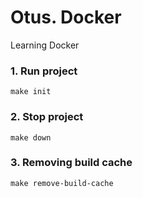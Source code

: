 # Otus. Docker

Learning Docker 

### 1. Run project
`make init`

### 2. Stop project
`make down`

### 3. Removing build cache
`make remove-build-cache`
